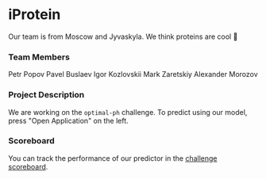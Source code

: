 # iProtein

Our team is from Moscow and Jyvaskyla. We think proteins are cool 🙌

### Team Members
Petr Popov
Pavel Buslaev
Igor Kozlovskii
Mark Zaretskiy
Alexander Morozov

### Project Description
We are working on the `optimal-ph` challenge.
To predict using our model, press "Open Application" on the left. 

### Scoreboard
You can track the performance of our predictor in the [challenge scoreboard](https://biolib.com/biohackathon/optimal-ph-scoreboard/).
